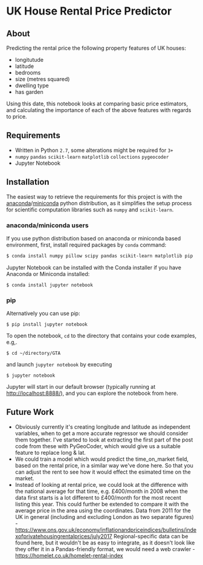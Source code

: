 # UK House Rental Price Predictor

## About
Predicting the rental price the following property features of UK houses:
- longitutude
- latitude
- bedrooms
- size (metres squared)
- dwelling type
- has garden

Using this date, this notebook looks at comparing basic price estimators, and calculating the importance of each of the above features with regards to price.

## Requirements

- Written in Python `2.7`, some alterations might be required for `3+`
- `numpy` `pandas` `scikit-learn` `matplotlib` `collections` `pygeocoder`
- Jupyter Notebook

## Installation

The easiest way to retrieve the requirements for this project is with the [anaconda](https://anaconda.org/)/[miniconda](https://conda.io/miniconda.html) python distribution, as it simplifies the setup process for scientific computation libraries such as `numpy` and `scikit-learn`.

### anaconda/miniconda users

If you use python distribution based on anaconda or miniconda based environment, first, install required packages by `conda` command:

```bash
$ conda install numpy pillow scipy pandas scikit-learn matplotlib pip
```

Jupyter Notebook can be installed with the Conda installer if you have Anaconda or Miniconda installed:

    $ conda install jupyter notebook

### pip
Alternatively you can use pip:

    $ pip install jupyter notebook


To open the notebook, `cd` to the directory that contains your code examples, e.g,.

    $ cd ~/directory/GTA

and launch `jupyter notebook` by executing

    $ jupyter notebook

Jupyter will start in our default browser (typically running at [http://localhost:8888/](http://localhost:8888/)), and you can explore the notebook from here.

## Future Work
- Obviously currently it's creating longitude and latitude as independent variables, when to get a more accurate regressor we should consider them together. I've started to look at extracting the first part of the post code from these with PyGeoCoder, which would give us a suitable feature to replace long & lat.
- We could train a model which would predict the time_on_market field, based on the rental price, in a similar way we've done here. So that you can adjust the rent to see how it would effect the esimated time on the market.
- Instead of looking at rental price, we could look at the difference with the national average for that time, e.g. £400/month in 2008 when the data first starts is a lot different to £400/month for the most recent listing this year. This could further be extended to compare it with the average price in the area using the coordinates.
Data from 2011 for the UK in general (including and excluding London as two separate figures) - https://www.ons.gov.uk/economy/inflationandpriceindices/bulletins/indexofprivatehousingrentalprices/july2017
Regional-specific data can be found here, but it wouldn't be as easy to integrate, as it doesn't look like they offer it in a Pandas-friendly format, we would need a web crawler - https://homelet.co.uk/homelet-rental-index
